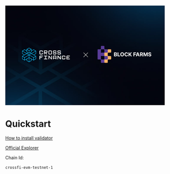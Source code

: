 ![CrossFi x BlockFarms](./logos.png)

# Quickstart

[How to install validator](https://docs.crossfi.org/crossfi-chain/technical-information/crossfi-chain-client/join-testnet)

[Official Explorer](https://test.xfiscan.com/)

Chain Id: 
```
crossfi-evm-testnet-1
```
